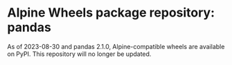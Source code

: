 # Alpine Wheels package repository: pandas

As of 2023-08-30 and pandas 2.1.0, Alpine-compatible wheels are available on PyPI. This repository will no longer be updated.

